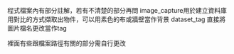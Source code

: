 程式檔案內有部分註解，若有不清楚的部分再問
image_capture用於建立資料庫   用對比的方式擷取出物件，可以用素色的布或牆壁當作背景
dataset_tag 直接將圖片檔名更改當作tag

裡面有些跟檔案路徑有關的部分需自行更改
